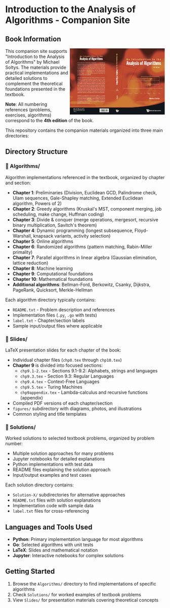 # Introduction to the Analysis of Algorithms - Companion Site

## Book Information

<img src="Slides/figures/Soltys-4th-Algorithms.jpg" alt="Introduction to the Analysis of Algorithms - 4th Edition" width="300" align="right">

This companion site supports "Introduction to the Analysis of Algorithms" by Michael Soltys. The materials provide practical implementations and detailed solutions to complement the theoretical foundations presented in the textbook.

**Note**: All numbering references (problems, exercises, algorithms) correspond to the **4th edition** of the book.

This repository contains the companion materials organized into three main directories:

## Directory Structure

### 📂 Algorithms/
Algorithm implementations referenced in the textbook, organized by chapter and section:
- **Chapter 1**: Preliminaries (Division, Euclidean GCD, Palindrome check, Ulam sequences, Gale-Shapley matching, Extended Euclidean algorithm, Powers of 2)
- **Chapter 2**: Greedy algorithms (Kruskal's MST, component merging, job scheduling, make change, Huffman coding)
- **Chapter 3**: Divide & conquer (merge operations, mergesort, recursive binary multiplication, Savitch's theorem)
- **Chapter 4**: Dynamic programming (longest subsequence, Floyd-Warshall, knapsack variants, activity selection)
- **Chapter 5**: Online algorithms
- **Chapter 6**: Randomized algorithms (pattern matching, Rabin-Miller primality)
- **Chapter 7**: Parallel algorithms in linear algebra (Gaussian elimination, lattice reduction)
- **Chapter 8**: Machine learning
- **Chapter 9**: Computational foundations
- **Chapter 10**: Mathematical foundations
- **Additional algorithms**: Bellman-Ford, Berkowitz, Csanky, Dijkstra, PageRank, Quicksort, Merkle-Hellman

Each algorithm directory typically contains:
- `README.txt` - Problem description and references
- Implementation files (`.py`, `.go` with tests)
- `label.txt` - Chapter/section labels
- Sample input/output files where applicable

### 📂 Slides/
LaTeX presentation slides for each chapter of the book:
- Individual chapter files (`chp0.tex` through `chp10.tex`)
- **Chapter 9** is divided into focused sections:
  - `chp9.1-2.tex` - Sections 9.1-9.2: Alphabets, strings and languages
  - `chp9.3.tex` - Section 9.3: Regular Languages  
  - `chp9.4.tex` - Context-Free Languages
  - `chp9.5.tex` - Turing Machines
  - `chp9appendix.tex` - Lambda-calculus and recursive functions (appendix)
- Compiled PDF versions of each chapter/section
- `figures/` subdirectory with diagrams, photos, and illustrations
- Common styling and title templates

### 📂 Solutions/
Worked solutions to selected textbook problems, organized by problem number:
- Multiple solution approaches for many problems
- Jupyter notebooks for detailed explanations
- Python implementations with test data
- README files explaining the solution approach
- Input/output examples and test cases

Each solution directory contains:
- `Solution-X/` subdirectories for alternative approaches
- `README.txt` files with solution explanations
- Implementation code with sample data
- `label.txt` files for cross-referencing

## Languages and Tools Used
- **Python**: Primary implementation language for most algorithms
- **Go**: Selected algorithms with unit tests
- **LaTeX**: Slides and mathematical notation
- **Jupyter**: Interactive notebooks for complex solutions

## Getting Started
1. Browse the `Algorithms/` directory to find implementations of specific algorithms
2. Check `Solutions/` for worked examples of textbook problems  
3. View `Slides/` for presentation materials covering theoretical concepts

